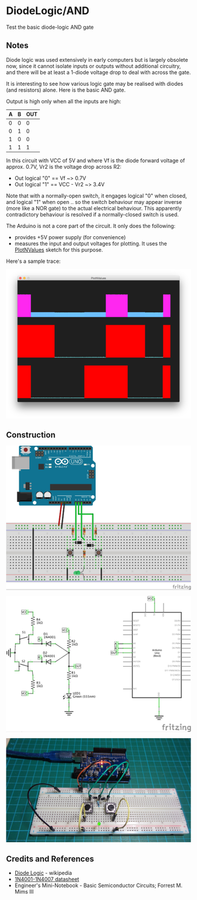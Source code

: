 # DiodeLogic/AND

Test the basic diode-logic AND gate

## Notes

Diode logic was used extensively in early computers but is largely obsolete now, since it cannot isolate inputs or outputs
without additional circuitry, and there will be at least a 1-diode voltage drop to deal with across the gate.

It is interesting to see how various logic gate may be realised with diodes (and resistors) alone. Here is the basic AND gate.

Output is high only when all the inputs are high:

| A | B | OUT |
|---|---|-----|
| 0 | 0 | 0   |
| 0 | 1 | 0   |
| 1 | 0 | 0   |
| 1 | 1 | 1   |

In this circuit with VCC of 5V and where Vf is the diode forward voltage of approx. 0.7V, Vr2 is the voltage drop across R2:
* Out logical "0" == Vf ~> 0.7V
* Out logical "1" == VCC - Vr2 ~> 3.4V

Note that with a normally-open switch, it engages logical "0" when closed, and logical "1" when open ..
so the switch behaviour may appear inverse (more like a NOR gate) to the actual electrical behaviour.
This apparently contradictory behaviour is resolved if a normally-closed switch is used.

The Arduino is not a core part of the circuit. It only does the following:
* provides +5V power supply (for convenience)
* measures the input and output voltages for plotting. It uses the [PlotNValues](../../../playground/PlotNValues) sketch for this purpose.

Here's a sample trace:

![processing trace](./assets/processing_trace.png?raw=true)

## Construction

![Breadboard](./assets/AND_bb.jpg?raw=true)

![The Schematic](./assets/AND_schematic.jpg?raw=true)

![The Build](./assets/AND_build.jpg?raw=true)

## Credits and References
* [Diode Logic](https://en.wikipedia.org/wiki/Diode_logic) - wikipedia
* [1N4001-1N4007 datasheet](http://www.futurlec.com/Diodes/1N4007.shtml)
* Engineer's Mini-Notebook - Basic Semiconductor Circuits; Forrest M. Mims III